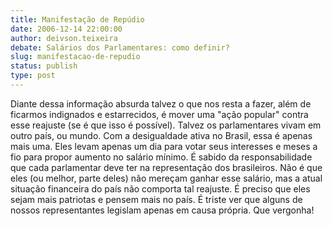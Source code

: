 ```yaml
---
title: Manifestação de Repúdio
date: 2006-12-14 22:00:00
author: deivson.teixeira
debate: Salários dos Parlamentares: como definir?
slug: manifestacao-de-repudio
status: publish 
type: post
---
```


Diante dessa informação absurda talvez o que nos resta a fazer, além de ficarmos indignados e estarrecidos, é mover uma "ação popular" contra esse reajuste (se é que isso é possível). Talvez os parlamentares vivam em outro país, ou mundo. Com a desigualdade ativa no Brasil, essa é apenas mais uma. Eles levam apenas um dia para votar seus interesses e meses a fio para propor aumento no salário mínimo. É sabido da responsabilidade que cada parlamentar deve ter na representação dos brasileiros. Não é que eles (ou melhor, parte deles) não mereçam ganhar esse salário, mas a atual situação financeira do país não comporta tal reajuste. É preciso que eles sejam mais patriotas e pensem mais no país. É triste ver que alguns de nossos representantes legislam apenas em causa própria. Que vergonha!
